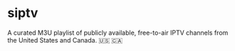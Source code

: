 # siptv
A curated M3U playlist of publicly available, free-to-air IPTV channels from the United States and Canada. 🇺🇸 🇨🇦
